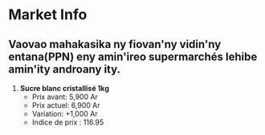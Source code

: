 # Market Info

## Vaovao mahakasika ny fiovan'ny vidin'ny entana(PPN) eny amin'ireo supermarchés lehibe amin'ity androany ity.

1. **Sucre blanc cristallisé 1kg**
   - Prix avant: 5,900 Ar
   - Prix actuel: 6,900 Ar
   - Variation: +1,000 Ar
   - Indice de prix : 116.95


